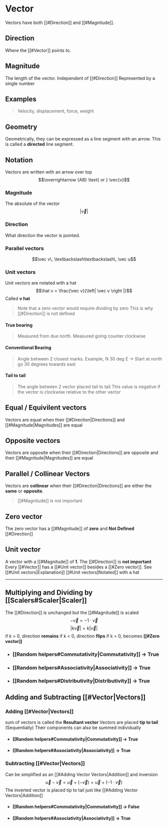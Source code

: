 # Vector
Vectors have both [[#Direction]] and [[#Magnitude]]. 
## Direction
Where the [[#Vector]] points to.
## Magnitude
The length of the vector. Independent of [[#Direction]]
Represented by a single number
## Examples
> Velocity, displacement, force, weight
## Geometry
Geometrically, they can be expressed as a line segment with an arrow. This is called a **directed** line segment.
## Notation
Vectors are written with an arrow over top
$$\overrightarrow {AB} \text{ or } \vec{v}$$
### Magnitude
The absolute of the vector
$$\left | \vec{v} \right |$$
### Direction
What direction the vector is pointed.
### Parallel vectors
$$\vec v\, \textbackslash\textbackslash\, \vec u$$
### Unit vectors
Unit vectors are notated with a hat
$$\hat v = \frac{\vec v}{\left| \vec v \right |}$$
Called **v hat**
> Note that a zero vector would require dividing by zero
> This is why [[#Direction]]  is not defined

#### True bearing
> Measured from due north. Measured going counter clockwise
#### Conventional Bearing
> Angle between 2 closest marks. Example, N 30 deg E -> Start at north go 30 degrees towards east
#### Tail to tail
> The angle between 2 vector placed tail to tail
> This value is negative if the vector is clockwise relative to the other vector
## Equal / Equivilent vectors
Vectors are equal when their [[#Direction|Directions]] and [[#Magnitude|Magnitudes]] are equal
## Opposite vectors
Vectors are opposite when their [[#Direction|Directions]] are opposite and their [[#Magnitude|Magnitudes]] are equal
## Parallel / Collinear Vectors
Vectors are **collinear** when their [[#Direction|Directions]] are either the **same** or **opposite**.
> [[#Magnitude]] is not important
## Zero vector
The zero vector has a [[#Magnitude]] of **zero** and **Not Defined** [[#Direction]]
## Unit vector
A vector with a [[#Magnitude]] of **1**. The [[#Direction]] is **not important**
Every [[#Vector]] has a [[#Unit vector]] besides a [[#Zero vector]]. See [[#Unit vectors|Explanation]]
[[#Unit vectors|Notated]] with a hat

---
## Multiplying and Dividing by [[Scalers#Scaler|Scaler]]
The [[#Direction]] is unchanged but the [[#Magnitude]] is scaled
$$-\vec v = -1 \cdot \vec v$$
$$\left| k\vec{v} \right| = k\left|\vec{v}\right|$$
if k > 0, direction **remains**
if k < 0, direction **flips**
if k = 0, becomes **[[#Zero vector]]**
- ### [[Random helpers#Commutativity|Commutativity]] -> **True**
- ### [[Random helpers#Associativity|Associativity]] -> **True**
- ### [[Random helpers#Distributivity|Distributivity]] -> **True**
## Adding and Subtracting [[#Vector|Vectors]]
### Adding [[#Vector|Vectors]]
sum of vectors is called the **Resultant vector**
Vectors are placed **tip to tail** (Sequentially)
Their components can also be summed individually
- #### [[Random helpers#Commutativity|Commutativity]] -> **True**
- #### [[Random helpers#Associativity|Associativity]] -> **True**
### Subtracting [[#Vector|Vectors]]
Can be simplified as an [[#Adding Vector Vectors|Addition]] and inversion
$$\vec{u}-\vec{v} = \vec{u}+(-\vec{v}) = \vec{u}+(-1\cdot\vec{v})$$
The inverted vector is placed tip to tail just like [[#Adding Vector Vectors|Addition]] 
- #### [[Random helpers#Commutativity|Commutativity]] -> **False**
- #### [[Random helpers#Associativity|Associativity]] -> **True**